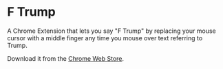 # F Trump

A Chrome Extension that lets you say "F Trump" by replacing your mouse cursor
with a middle finger any time you mouse over text referring to Trump.

Download it from the [Chrome Web
Store](https://chrome.google.com/webstore/detail/f-trump/icjfmidpjblnpkpjljcgcijhjehdepcm).
